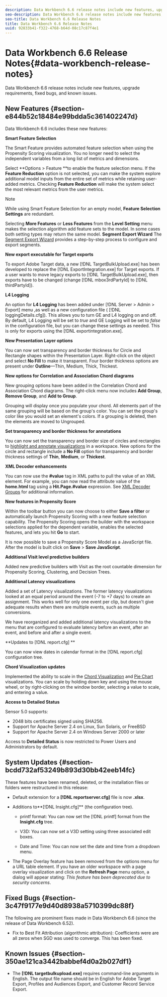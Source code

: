 ```yaml
---
description: Data Workbench 6.6 release notes include new features, upgrade requirements, fixed bugs, and known issues.
seo-description: Data Workbench 6.6 release notes include new features, upgrade requirements, fixed bugs, and known issues.
seo-title: Data Workbench 6.6 Release Notes
title: Data Workbench 6.6 Release Notes
uuid: 92833b41-f322-4768-b64d-08c17c87f4e1
---
```


# Data Workbench 6.6 Release Notes{#data-workbench-release-notes}

Data Workbench 6.6 release notes include new features, upgrade requirements, fixed bugs, and known issues.

## New Features {#section-e844b52c18484e99bdda5c361402247d}

Data Workbench 6.6 includes these new features:

**Smart Feature Selection**

The Smart Feature provides automated feature selection when using the Propensity Scoring visualization. You no longer need to select the independent variables from a long list of metrics and dimensions.

Select **Options > Feature **to enable the feature selection menu. If the **Feature Reduction** option is not selected, you can make the system explore additional model inputs from the entire set of metrics while retaining user-added metrics. Checking **Feature Reduction** will make the system select the most relevant metrics from the user metrics. 

>[!NOTE]
>
>While using Smart Feature Selection for an empty model, **Feature Selection Settings** are redundant.

Selecting **More Features** or **Less Features** from the **Level Setting** menu makes the selection algorithm add feature sets to the model. In some cases both setting types may return the same model. 
**Segment Export Wizard** The [Segment Export Wizard](https://marketing.adobe.com/resources/help/en_US/insight/client/segment-export.html) provides a step-by-step process to configure and export segments.

**New export executable for Target exports**

To export Adobe Target data, a new [!DNL TargetBulkUpload.exe] has been developed to replace the [!DNL ExportIntegration.exe] for Target exports. If a user wants to move legacy exports to [!DNL TargetBulkUpload.exe], then exports have to be changed (change [!DNL mbox3rdPartyId] to [!DNL thirdPartyId]).

**L4 Logging**

An option for **L4 Logging** has been added under [!DNL Server > Admin > Export] menu ,as well as a new configuration file ( [!DNL loggingDetails.cfg]). This allows you to turn GE and L4 logging on and off. By default, L4 Logging will be set to *true* and GE Logging will be set to *false* in the configuration file, but you can change these settings as needed. This is only for exports using the [!DNL exportintegration.exe].

**New Presentation Layer options**

You can now set transparency and border thickness for Circle and Rectangle shapes within the Presentation Layer. Right-click on the object and select **No Fill** to make it transparent. Four border thickness options are present under **Outline**—Thin, Medium, Thick, Thickest.

**New options for Correlation and Association Chord diagrams**

New grouping options have been added in the Correlation Chord and Association Chord diagrams. The right-click menu now includes **Add Group**, **Remove Group**, and **Add to Group**.

Grouping will display once you populate your chord. All elements part of the same grouping will be based on the group's color. You can set the group's color like you would set an element's colors. If a grouping is deleted, then the elements are moved to Ungrouped.

**Set transparency and border thickness for annotations**

You can now set the transparency and border size of circles and rectangles to [highlight and annotate visualizations](../../home/c-get-started/c-vis/c-present-layer.md#concept-1235f55dfeb14e0898a1cbc13a827f67) in a workspace. New options for the circle and rectangle include a **No Fill** option for transparency and border thickness settings of **Thin**, **Medium**, or **Thickest**.

**XML Decoder enhancements**

You can now use the **#value** tag in XML paths to pull the value of an XML element. For example, you can now read the attribute value of the **<Hit><Page name="Home Page" index="20">home.html </Page></Hit>** tag using a **Hit.Page.#value** expression. See [XML Decoder Groups](../../home/c-dataset-const-proc/c-dataset-inc-files/c-types-dataset-inc-files/c-log-proc-dataset-inc-files/c-xml-dec-grps.md#concept-5eda5ab253724674832f6951e2a0d1c3) for additional information.

**New features in Propensity Score**

Within the toolbar button you can now choose to either **Save a filter** or automatically launch Propensity Scoring with a new feature selection capability. The Propensity Scoring opens the builder with the workspace selections applied for the dependent variable, enables the selected features, and lets you hit **Go** to start.

It is now possible to save a Propensity Score Model as a JavaScript file. After the model is built click on **Save** > **Save JavaScript**.

**Additional Visit level predictive builders**

Added new predictive builders with Visit as the root countable dimension for Propensity Scoring, Clustering, and Decision Trees.

**Additional Latency visualizations**

Added a set of Latency visualizations. The former latency visualizations looked at an equal period around the event (-7 to +7 days) to create an assignment. This works well for only one event per clip, but doesn't give adequate results when there are multiple events, such as multiple conversions.

We have reorganized and added additional latency visualizations to the menu that are configured to evaluate latency before an event, after an event, and before and after a single event.

**Updates to [!DNL report.cfg] **

You can now view dates in calendar format in the [!DNL report.cfg] configuration tree.

**Chord Visualization updates**

Implemented the ability to scale in the [Chord Visualization](../../home/c-get-started/c-analysis-vis/c-chord-visualization.md#concept-ca600beb11674f3bb2696edf41f1dda9) and [Pie Chart](../../home/c-get-started/c-analysis-vis/c-pie-chart.md#concept-65bd6e41ee814684a7f53ea69142f21c) visualizations. You can scale by holding down <Ctrl> key and using the mouse wheel, or by right-clicking on the window border, selecting a value to scale, and entering a value.

**Access to Detailed Status**

Sensor 5.0 supports:

* 2048 bits certificates signed using SHA256. 
* Support for Apache Server 2.4 on Linux, Sun Solaris, or FreeBSD 
* Support for Apache Server 2.4 on Windows Server 2000 or later

Access to **Detailed Status** is now restricted to Power Users and Administrators by default.

## System Updates {#section-bcdd732af53249b893d30bb42eeb14fc}

These features have been renamed, deleted, or the installation files or folders were restructured in this release:

* Default extension for a **[!DNL reportserver.cfg]** file is now **.xlsx**. 

* Additions to**[!DNL Insight.cfg]** (the configuration tree).

    * printf format: You can now set the [!DNL printf] format from the **Insight.cfg** tree. 
    
    * V3D: You can now set a V3D setting using three associated edit boxes. 
    * Date and Time: You can now set the date and time from a dropdown menu.

* The Page Overlay feature has been removed from the options menu for a URL table element. If you have an older workspace with a page overlay visualization and click on the **Refresh Page** menu option, a dialog will appear stating: *This feature has been deprecated due to security concerns*.

## Fixed Bugs {#section-3c47f9177e9d40d8938a5710399dc88f}

The following are prominent fixes made in Data Workbench 6.6 (since the release of Data Workbench 6.52).

* Fix to Best Fit Attribution (algorithmic attribution): Coefficients were are all zeros when SGD was used to converge. This has been fixed.

## Known Issues {#section-350ae121ca3442babbef4d0a2b027df1}

* The **[!DNL targetbulkupload.exe]** requires command-line arguments in English. The output file name should be in English for Adobe Target Export, Profiles and Audiences Export, and Customer Record Service Export.

